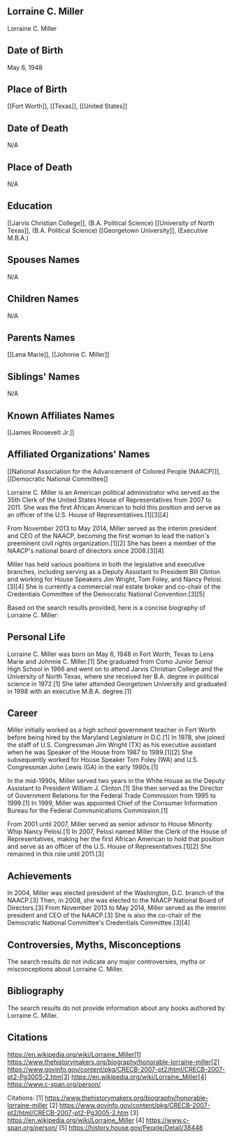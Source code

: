 ## Lorraine C. Miller
Lorraine C. Miller

## Date of Birth
May 6, 1948

## Place of Birth
[[Fort Worth]], [[Texas]], [[United States]]

## Date of Death
N/A

## Place of Death
N/A

## Education
[[Jarvis Christian College]], (B.A. Political Science)
[[University of North Texas]], (B.A. Political Science)
[[Georgetown University]], (Executive M.B.A.)

## Spouses Names
N/A

## Children Names
N/A

## Parents Names
[[Lena Marie]], [[Johnnie C. Miller]]

## Siblings' Names
N/A

## Known Affiliates Names
[[James Roosevelt Jr.]]

## Affiliated Organizations' Names
[[National Association for the Advancement of Colored People (NAACP)]], [[Democratic National Committee]]

Lorraine C. Miller is an American political administrator who served as the 35th Clerk of the United States House of Representatives from 2007 to 2011. She was the first African American to hold this position and serve as an officer of the U.S. House of Representatives.[1][3][4] 

From November 2013 to May 2014, Miller served as the interim president and CEO of the NAACP, becoming the first woman to lead the nation's preeminent civil rights organization.[1][2] She has been a member of the NAACP's national board of directors since 2008.[3][4]

Miller has held various positions in both the legislative and executive branches, including serving as a Deputy Assistant to President Bill Clinton and working for House Speakers Jim Wright, Tom Foley, and Nancy Pelosi.[3][4] She is currently a commercial real estate broker and co-chair of the Credentials Committee of the Democratic National Convention.[3][5]

Based on the search results provided, here is a concise biography of Lorraine C. Miller:

## Personal Life
Lorraine C. Miller was born on May 6, 1948 in Fort Worth, Texas to Lena Marie and Johnnie C. Miller.[1] She graduated from Como Junior Senior High School in 1966 and went on to attend Jarvis Christian College and the University of North Texas, where she received her B.A. degree in political science in 1972.[1] She later attended Georgetown University and graduated in 1998 with an executive M.B.A. degree.[1]

## Career
Miller initially worked as a high school government teacher in Fort Worth before being hired by the Maryland Legislature in D.C.[1] In 1978, she joined the staff of U.S. Congressman Jim Wright (TX) as his executive assistant when he was Speaker of the House from 1987 to 1989.[1][2] She subsequently worked for House Speaker Tom Foley (WA) and U.S. Congressman John Lewis (GA) in the early 1990s.[1] 

In the mid-1990s, Miller served two years in the White House as the Deputy Assistant to President William J. Clinton.[1] She then served as the Director of Government Relations for the Federal Trade Commission from 1995 to 1999.[1] In 1999, Miller was appointed Chief of the Consumer Information Bureau for the Federal Communications Commission.[1] 

From 2001 until 2007, Miller served as senior advisor to House Minority Whip Nancy Pelosi.[1] In 2007, Pelosi named Miller the Clerk of the House of Representatives, making her the first African American to hold that position and serve as an officer of the U.S. House of Representatives.[1][2] She remained in this role until 2011.[3]

## Achievements
In 2004, Miller was elected president of the Washington, D.C. branch of the NAACP.[3] Then, in 2008, she was elected to the NAACP National Board of Directors.[3] From November 2013 to May 2014, Miller served as the interim president and CEO of the NAACP.[3] She is also the co-chair of the Democratic National Committee's Credentials Committee.[3][4]

## Controversies, Myths, Misconceptions
The search results do not indicate any major controversies, myths or misconceptions about Lorraine C. Miller.

## Bibliography
The search results do not provide information about any books authored by Lorraine C. Miller.

## Citations 
https://en.wikipedia.org/wiki/Lorraine_Miller[1] https://www.thehistorymakers.org/biography/honorable-lorraine-miller[2] https://www.govinfo.gov/content/pkg/CRECB-2007-pt2/html/CRECB-2007-pt2-Pg3005-2.htm[3] https://en.wikipedia.org/wiki/Lorraine_Miller[4] https://www.c-span.org/person/

Citations:
[1] https://www.thehistorymakers.org/biography/honorable-lorraine-miller
[2] https://www.govinfo.gov/content/pkg/CRECB-2007-pt2/html/CRECB-2007-pt2-Pg3005-2.htm
[3] https://en.wikipedia.org/wiki/Lorraine_Miller
[4] https://www.c-span.org/person/
[5] https://history.house.gov/People/Detail/38448
